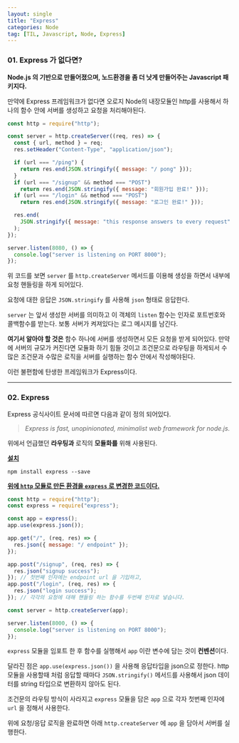 ```yaml
---
layout: single
title: "Express"
categories: Node
tag: [TIL, Javascript, Node, Express]
---
```


### 01. Express 가 없다면?

**Node.js 의 기반으로 만들어졌으며, 노드환경을 좀 더 낫게 만들어주는 Javascript 패키지다.**

만약에 Express 프레임워크가 없다면 오로지 Node의 내장모듈인 http를 사용해서 하나의 함수 안에 서버를 생성하고 요청을 처리해야된다.

```js
const http = require("http");

const server = http.createServer((req, res) => {
  const { url, method } = req;
  res.setHeader("Content-Type", "application/json");

  if (url === "/ping") {
    return res.end(JSON.stringify({ message: "/ pong" }));
  }
  if (url === "/signup" && method === "POST")
    return res.end(JSON.stringify({ message: "회원가입 완료!" }));
  if (url === "/login" && method === "POST")
    return res.end(JSON.stringify({ message: "로그인 완료!" }));

  res.end(
    JSON.stringify({ message: "this response answers to every request" })
  );
});

server.listen(8080, () => {
  console.log("server is listening on PORT 8000");
});
```

위 코드를 보면 `server` 를 `http.createServer` 메서드를 이용해 생성을 하면서 내부에 요청 핸들링을 하게 되어있다.

요청에 대한 응답은 `JSON.stringify` 를 사용해 `json` 형태로 응답한다.

`server` 는 앞서 생성한 서버를 의미하고 이 객체의 `listen` 함수는 인자로 포트번호와 콜백함수를 받는다. 보통 서버가 켜져있다는 로그 메시지를 남긴다.

**여기서 알아야 할 것은** 함수 하나에 서버를 생성하면서 모든 요청을 받게 되어있다. 만약에 서버의 규모가 커진다면 모듈화 하기 힘들 것이고 조건문으로 라우팅을 하게되서 수많은 조건문과 수많은 로직을 서버를 실행하는 함수 안에서 작성해야된다.

이런 불편함에 탄생한 프레임워크가 Express이다.

---

### 02. Express

Express 공식사이트 문서에 따르면 다음과 같이 정의 되어있다.

> _Express is fast, unopinionated, minimalist web framework for node.js._

위에서 언급했던 **라우팅과** 로직의 **모듈화를** 위해 사용된다.

<u>**설치**</u>

```
npm install express --save
```

<u>**위에 `http` 모듈로 만든 환경을 `express` 로 변경한 코드이다.**</u>

```js
const http = require("http");
const express = require("express");

const app = express();
app.use(express.json());

app.get("/", (req, res) => {
  res.json({ message: "/ endpoint" });
});

app.post("/signup", (req, res) => {
  res.json("signup success");
}); // 첫번째 인자에는 endpoint url 을 기입하고,
app.post("/login", (req, res) => {
  res.json("login success");
}); // 각각의 요청에 대해 핸들링 하는 함수를 두번째 인자로 넣습니다.

const server = http.createServer(app);

server.listen(8000, () => {
  console.log("server is listening on PORT 8000");
});
```

`express` 모듈을 임포트 한 후 함수를 실행해서 `app` 이란 변수에 담는 것이 **컨벤션**이다.

달라진 점은 `app.use(express.json())` 을 사용해 응답타입을 json으로 정한다. http 모듈을 사용할때 처럼 응답할 때마다 `JSON.stringify()` 메서드를 사용해서 json 데이터를 string 타입으로 변환하지 않아도 된다.

조건문의 라우팅 방식이 사라지고 `express` 모듈을 담은 `app` 으로 각자 첫번째 인자에 `url` 을 정해서 사용한다.

위에 요청/응답 로직을 완료하면 아래 `http.createServer` 에 `app` 을 담아서 서버를 실행한다.
